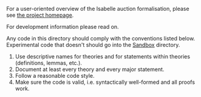 For a user-oriented overview of the Isabelle auction formalisation, please see
[the project homepage](http://formare.github.io/auctions/isabelle.html).

For development information please read on.

Any code in this directory should comply with the conventions listed below.  Experimental code that
doesn't should go into the [Sandbox](Sandbox/) directory.

1. Use descriptive names for theories and for statements within theories (definitions, lemmas, etc.).
2. Document at least every theory and every major statement.
3. Follow a reasonable code style.
4. Make sure the code is valid, i.e. syntactically well-formed and all proofs work.
